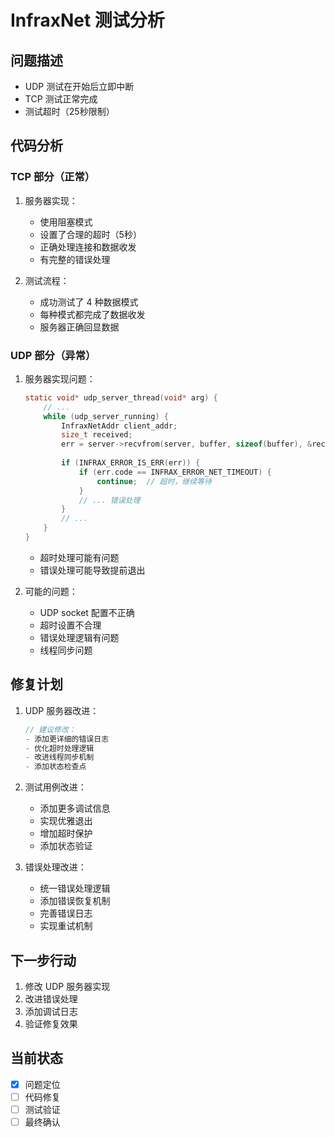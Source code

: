 # InfraxNet 测试分析

## 问题描述
- UDP 测试在开始后立即中断
- TCP 测试正常完成
- 测试超时（25秒限制）

## 代码分析

### TCP 部分（正常）
1. 服务器实现：
   - 使用阻塞模式
   - 设置了合理的超时（5秒）
   - 正确处理连接和数据收发
   - 有完整的错误处理

2. 测试流程：
   - 成功测试了 4 种数据模式
   - 每种模式都完成了数据收发
   - 服务器正确回显数据

### UDP 部分（异常）
1. 服务器实现问题：
   ```c
   static void* udp_server_thread(void* arg) {
       // ...
       while (udp_server_running) {
           InfraxNetAddr client_addr;
           size_t received;
           err = server->recvfrom(server, buffer, sizeof(buffer), &received, &client_addr);
           
           if (INFRAX_ERROR_IS_ERR(err)) {
               if (err.code == INFRAX_ERROR_NET_TIMEOUT) {
                   continue;  // 超时，继续等待
               }
               // ... 错误处理
           }
           // ...
       }
   }
   ```
   - 超时处理可能有问题
   - 错误处理可能导致提前退出

2. 可能的问题：
   - UDP socket 配置不正确
   - 超时设置不合理
   - 错误处理逻辑有问题
   - 线程同步问题

## 修复计划

1. UDP 服务器改进：
   ```c
   // 建议修改：
   - 添加更详细的错误日志
   - 优化超时处理逻辑
   - 改进线程同步机制
   - 添加状态检查点
   ```

2. 测试用例改进：
   - 添加更多调试信息
   - 实现优雅退出
   - 增加超时保护
   - 添加状态验证

3. 错误处理改进：
   - 统一错误处理逻辑
   - 添加错误恢复机制
   - 完善错误日志
   - 实现重试机制

## 下一步行动
1. 修改 UDP 服务器实现
2. 改进错误处理
3. 添加调试日志
4. 验证修复效果

## 当前状态
- [x] 问题定位
- [ ] 代码修复
- [ ] 测试验证
- [ ] 最终确认 